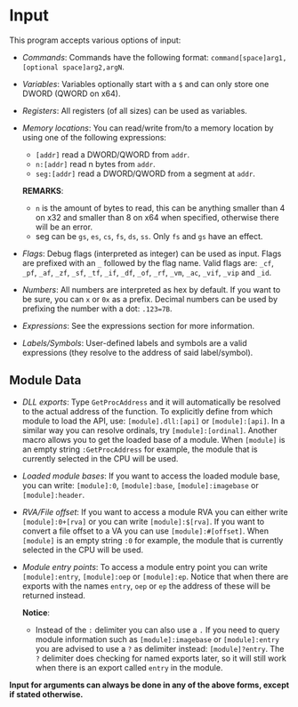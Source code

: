 # Input

This program accepts various options of input:

- *Commands*: Commands have the following format: `command[space]arg1,[optional space]arg2,argN`.

- *Variables*: Variables optionally start with a `$` and can only store one DWORD (QWORD on x64).

- *Registers*: All registers (of all sizes) can be used as variables.

- *Memory locations*: You can read/write from/to a memory location by using one of the following expressions:
   - `[addr]` read a DWORD/QWORD from `addr`.
   - `n:[addr]` read n bytes from `addr`.
   - `seg:[addr]` read a DWORD/QWORD from a segment at `addr`.

   **REMARKS**:
   - `n` is the amount of bytes to read, this can be anything smaller than 4 on x32 and smaller than 8 on x64 when specified, otherwise there will be an error.
   - seg can be `gs`, `es`, `cs`, `fs`, `ds`, `ss`. Only `fs` and `gs` have an effect.


- *Flags*: Debug flags (interpreted as integer) can be used as input. Flags are prefixed with an `_` followed by the flag name. Valid flags are: `_cf`, `_pf`, `_af`, `_zf`, `_sf`, `_tf`, `_if`, `_df`, `_of`, `_rf`, `_vm`, `_ac`, `_vif`, `_vip` and `_id`.

- *Numbers*: All numbers are interpreted as hex by default. If you want to be sure, you can `x` or `0x` as a prefix. Decimal numbers can be used by prefixing the number with a dot: `.123=7B`.

- *Expressions*: See the expressions section for more information.

- *Labels/Symbols*: User-defined labels and symbols are a valid expressions (they resolve to the address of said label/symbol).

## Module Data

-  *DLL exports*: Type `GetProcAddress` and it will automatically be resolved to the actual address of the function. To explicitly define from which module to load the API, use: `[module].dll:[api]` or `[module]:[api]`. In a similar way you can resolve ordinals, try `[module]:[ordinal]`. Another macro allows you to get the loaded base of a module. When `[module]` is an empty string `:GetProcAddress` for example, the module that is currently selected in the CPU will be used.

- *Loaded module bases*: If you want to access the loaded module base, you can write: `[module]:0`, `[module]:base`, `[module]:imagebase` or `[module]:header`.

- *RVA/File offset*: If you want to access a module RVA you can either write `[module]:0+[rva]` or you can write `[module]:$[rva]`. If you want to convert a file offset to a VA you can use `[module]:#[offset]`. When `[module]` is an empty string `:0` for example, the module that is currently selected in the CPU will be used. 

- *Module entry points*: To access a module entry point you can write `[module]:entry`, `[module]:oep` or `[module]:ep`. Notice that when there are exports with the names `entry`, `oep` or `ep` the address of these will be returned instead.

   **Notice**:
   - Instead of the `:` delimiter you can also use a `.` If you need to query module information such as `[module]:imagebase` or `[module]:entry` you are advised to use a `?` as delimiter instead: `[module]?entry`. The `?` delimiter does checking for named exports later, so it will still work when there is an export called `entry` in the module.

**Input for arguments can always be done in any of the above forms, except if stated otherwise.**

